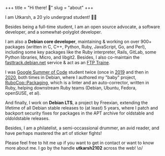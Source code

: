 +++
title = "Hi there! 👋"
slug = "about"
+++

I am Utkarsh, a 20 y/o undergrad student! 👨‍🎓

Besides being a full-time student, I am an open source advocate, a software
developer, and a somewhat-polyglot developer.

I am also a **Debian core developer**, maintaining & working on over 900+
packages (written in C, C++, Python, Ruby, JavaScript, Go, and Perl),
including some key packages like the Ruby interpreter, Rails, GitLab, some
Python libraries, Micro, and libgit2. Besides, I also co-maintain the
[fasttrack.debian.net](https://fasttrack.debian.net/) service & act as an
[FTP Traine](https://ftp-master.debian.org/).

I was [Google Summer of Code](https://summerofcode.withgoogle.com/) student
twice (once in [2019](https://summerofcode.withgoogle.com/archive/2019/projects/6014695855620096/)
and then in [2020](https://summerofcode.withgoogle.com/projects/#6589566074486784),
both times in Debian, where I authored my "baby" project,
[RuboCop::Packaging](https://github.com/utkarsh2102/rubocop-packaging), which
is a linter and an auto-corrector, written in Ruby, helping downstream Ruby
teams (Debian, Ubuntu, Fedora, openSUSE, et al).

And finally, I work on **Debian LTS**, a project by Freexian, extending the
lifetime of all Debian stable releases to (at least) 5 years, where I patch
and backport security fixes for packages in the APT archive for oldstable
and oldoldstable releases.

Besides, I am a philatelist, a semi-occassional drummer, an avid reader,
and have perhaps mastered the art of sticker fights!

Please feel free to hit me up if you want to get in contact or want to know
more about me. I go by the handle **utkarsh2102** across the web! \o/
